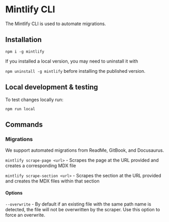 # Mintlify CLI

The Mintlify CLI is used to automate migrations.

## Installation

`npm i -g mintlify`

If you installed a local version, you may need to uninstall it with

`npm uninstall -g mintlify` before installing the published version.

## Local development & testing

To test changes locally run:

`npm run local`

## Commands

### Migrations

We support automated migrations from ReadMe, GitBook, and Docusaurus.

`mintlify scrape-page <url>` - Scrapes the page at the URL provided and creates a corresponding MDX file

`mintlify scrape-section <url>` - Scrapes the section at the URL provided and creates the MDX files within that section

#### Options

`--overwrite` - By default if an existing file with the same path name is detected, the file will not be overwritten by the scraper. Use this option to force an overwrite.
